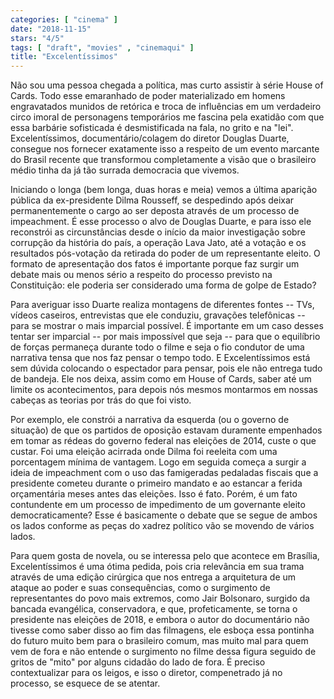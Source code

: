 ```yaml
---
categories: [ "cinema" ]
date: "2018-11-15"
stars: "4/5"
tags: [ "draft", "movies" , "cinemaqui" ]
title: "Excelentíssimos"
---
```

Não sou uma pessoa chegada a política, mas curto assistir à série
House of Cards. Todo esse emaranhado de poder materializado em homens
engravatados munidos de retórica e troca de influências em um verdadeiro
circo imoral de personagens temporários me fascina pela exatidão com
que essa barbárie sofisticada é desmistificada na fala, no grito e na
"lei". Excelentíssimos, documentário/colagem do diretor Douglas Duarte,
consegue nos fornecer exatamente isso a respeito de um evento marcante
do Brasil recente que transformou completamente a visão que o brasileiro
médio tinha da já tão surrada democracia que vivemos.

Iniciando o longa (bem longa, duas horas e meia) vemos a última
aparição pública da ex-presidente Dilma Rousseff, se despedindo após
deixar permanentemente o cargo ao ser deposta através de um processo de
impeachment. É esse processo o alvo de Douglas Duarte, e para isso ele
reconstrói as circunstâncias desde o início da maior investigação
sobre corrupção da história do país, a operação Lava Jato, até
a votação e os resultados pós-votação da retirada do poder de um
representante eleito. O formato de apresentação dos fatos é importante
porque faz surgir um debate mais ou menos sério a respeito do processo
previsto na Constituição: ele poderia ser considerado uma forma de
golpe de Estado?

Para averiguar isso Duarte realiza montagens de diferentes fontes -- TVs,
vídeos caseiros, entrevistas que ele conduziu, gravações telefônicas
-- para se mostrar o mais imparcial possível. É importante em um caso
desses tentar ser imparcial -- por mais impossível que seja -- para
que o equilíbrio de forças permaneça durante todo o filme e seja o
fio condutor de uma narrativa tensa que nos faz pensar o tempo todo. E
Excelentíssimos está sem dúvida colocando o espectador para pensar,
pois ele não entrega tudo de bandeja. Ele nos deixa, assim como em House
of Cards, saber até um limite os acontecimentos, para depois nós mesmos
montarmos em nossas cabeças as teorias por trás do que foi visto.

Por exemplo, ele constrói a narrativa da esquerda (ou o governo de
situação) de que os partidos de oposição estavam duramente empenhados
em tomar as rédeas do governo federal nas eleições de 2014, custe
o que custar. Foi uma eleição acirrada onde Dilma foi reeleita com
uma porcentagem mínima de vantagem. Logo em seguida começa a surgir
a ideia de impeachment com o uso das famigeradas pedaladas fiscais que
a presidente cometeu durante o primeiro mandato e ao estancar a ferida
orçamentária meses antes das eleições. Isso é fato. Porém, é um
fato contundente em um processo de impedimento de um governante eleito
democraticamente? Esse é basicamente o debate que se segue de ambos os
lados conforme as peças do xadrez político vão se movendo de vários
lados.

Para quem gosta de novela, ou se interessa pelo que acontece em Brasília,
Excelentíssimos é uma ótima pedida, pois cria relevância em sua
trama através de uma edição cirúrgica que nos entrega a arquitetura
de um ataque ao poder e suas consequências, como o surgimento de
representantes do povo mais extremos, como Jair Bolsonaro, surgido da
bancada evangélica, conservadora, e que, profeticamente, se torna o
presidente nas eleições de 2018, e embora o autor do documentário não
tivesse como saber disso ao fim das filmagens, ele esboça essa pontinha
do futuro muito bem para o brasileiro comum, mas muito mal para quem
vem de fora e não entende o surgimento no filme dessa figura seguido
de gritos de "mito" por alguns cidadão do lado de fora. É preciso
contextualizar para os leigos, e isso o diretor, compenetrado já no
processo, se esquece de se atentar.

